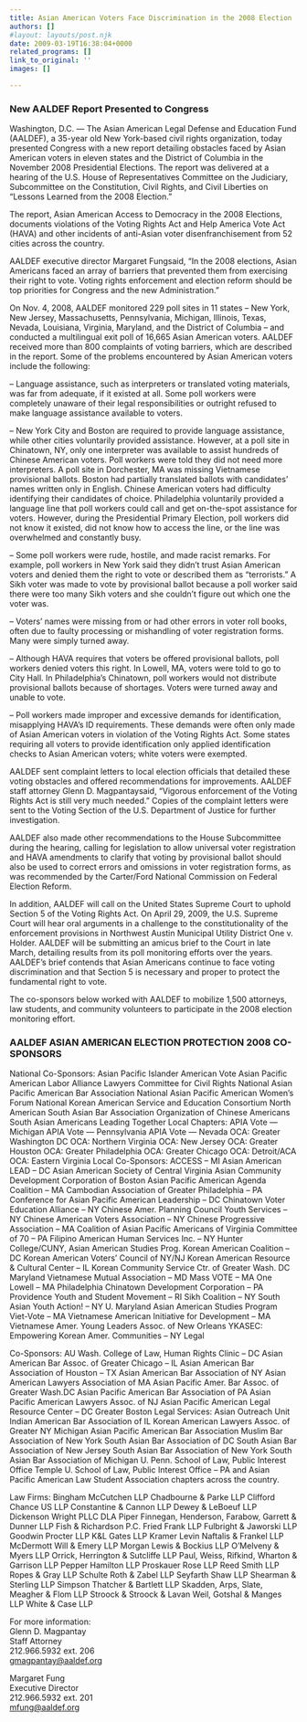 ```yaml
---
title: Asian American Voters Face Discrimination in the 2008 Election
authors: []
#layout: layouts/post.njk
date: 2009-03-19T16:38:04+0000
related_programs: []
link_to_original: ''
images: []

---
```

### New AALDEF Report Presented to Congress

Washington, D.C. — The Asian American Legal Defense and Education Fund (AALDEF), a 35-year old New York-based civil rights organization, today presented Congress with a new report detailing obstacles faced by Asian American voters in eleven states and the District of Columbia in the November 2008 Presidential Elections. The report was delivered at a hearing of the U.S. House of Representatives Committee on the Judiciary, Subcommittee on the Constitution, Civil Rights, and Civil Liberties on “Lessons Learned from the 2008 Election.”

The report, Asian American Access to Democracy in the 2008 Elections, documents violations of the Voting Rights Act and Help America Vote Act (HAVA) and other incidents of anti-Asian voter disenfranchisement from 52 cities across the country.

AALDEF executive director Margaret Fungsaid, “In the 2008 elections, Asian Americans faced an array of barriers that prevented them from exercising their right to vote. Voting rights enforcement and election reform should be top priorities for Congress and the new Administration.”

On Nov. 4, 2008, AALDEF monitored 229 poll sites in 11 states – New York, New Jersey, Massachusetts, Pennsylvania, Michigan, Illinois, Texas, Nevada, Louisiana, Virginia, Maryland, and the District of Columbia – and conducted a multilingual exit poll of 16,665 Asian American voters. AALDEF received more than 800 complaints of voting barriers, which are described in the report. Some of the problems encountered by Asian American voters include the following:

– Language assistance, such as interpreters or translated voting materials, was far from adequate, if it existed at all. Some poll workers were completely unaware of their legal responsibilities or outright refused to make language assistance available to voters.

– New York City and Boston are required to provide language assistance, while other cities voluntarily provided assistance. However, at a poll site in Chinatown, NY, only one interpreter was available to assist hundreds of Chinese American voters. Poll workers were told they did not need more interpreters. A poll site in Dorchester, MA was missing Vietnamese provisional ballots. Boston had partially translated ballots with candidates’ names written only in English. Chinese American voters had difficulty identifying their candidates of choice. Philadelphia voluntarily provided a language line that poll workers could call and get on-the-spot assistance for voters. However, during the Presidential Primary Election, poll workers did not know it existed, did not know how to access the line, or the line was overwhelmed and constantly busy.

– Some poll workers were rude, hostile, and made racist remarks. For example, poll workers in New York said they didn’t trust Asian American voters and denied them the right to vote or described them as “terrorists.” A Sikh voter was made to vote by provisional ballot because a poll worker said there were too many Sikh voters and she couldn’t figure out which one the voter was.

– Voters’ names were missing from or had other errors in voter roll books, often due to faulty processing or mishandling of voter registration forms. Many were simply turned away.

– Although HAVA requires that voters be offered provisional ballots, poll workers denied voters this right. In Lowell, MA, voters were told to go to City Hall. In Philadelphia’s Chinatown, poll workers would not distribute provisional ballots because of shortages. Voters were turned away and unable to vote.

– Poll workers made improper and excessive demands for identification, misapplying HAVA’s ID requirements. These demands were often only made of Asian American voters in violation of the Voting Rights Act. Some states requiring all voters to provide identification only applied identification checks to Asian American voters; white voters were exempted.

AALDEF sent complaint letters to local election officials that detailed these voting obstacles and offered recommendations for improvements. AALDEF staff attorney Glenn D. Magpantaysaid, “Vigorous enforcement of the Voting Rights Act is still very much needed.” Copies of the complaint letters were sent to the Voting Section of the U.S. Department of Justice for further investigation.

AALDEF also made other recommendations to the House Subcommittee during the hearing, calling for legislation to allow universal voter registration and HAVA amendments to clarify that voting by provisional ballot should also be used to correct errors and omissions in voter registration forms, as was recommended by the Carter/Ford National Commission on Federal Election Reform.

In addition, AALDEF will call on the United States Supreme Court to uphold Section 5 of the Voting Rights Act. On April 29, 2009, the U.S. Supreme Court will hear oral arguments in a challenge to the constitutionality of the enforcement provisions in Northwest Austin Municipal Utility District One v. Holder. AALDEF will be submitting an amicus brief to the Court in late March, detailing results from its poll monitoring efforts over the years. AALDEF’s brief contends that Asian Americans continue to face voting discrimination and that Section 5 is necessary and proper to protect the fundamental right to vote.

The co-sponsors below worked with AALDEF to mobilize 1,500 attorneys, law students, and community volunteers to participate in the 2008 election monitoring effort.

### AALDEF ASIAN AMERICAN ELECTION PROTECTION 2008 CO-SPONSORS

National Co-Sponsors: Asian Pacific Islander American Vote Asian Pacific American Labor Alliance Lawyers Committee for Civil Rights National Asian Pacific American Bar Association National Asian Pacific American Women’s Forum National Korean American Service and Education Consortium North American South Asian Bar Association Organization of Chinese Americans South Asian Americans Leading Together Local Chapters: APIA Vote — Michigan APIA Vote — Pennsylvania APIA Vote — Nevada OCA: Greater Washington DC OCA: Northern Virginia OCA: New Jersey OCA: Greater Houston OCA: Greater Philadelphia OCA: Greater Chicago OCA: Detroit/ACA OCA: Eastern Virginia Local Co-Sponsors: ACCESS – MI Asian American LEAD – DC Asian American Society of Central Virginia Asian Community Development Corporation of Boston Asian Pacific American Agenda Coalition – MA Cambodian Association of Greater Philadelphia – PA Conference for Asian Pacific American Leadership – DC Chinatown Voter Education Alliance – NY Chinese Amer. Planning Council Youth Services – NY Chinese American Voters Association – NY Chinese Progressive Association – MA Coalition of Asian Pacific Americans of Virginia Committee of 70 – PA Filipino American Human Services Inc. – NY Hunter College/CUNY, Asian American Studies Prog. Korean American Coalition – DC Korean American Voters’ Council of NY/NJ Korean American Resource & Cultural Center – IL Korean Community Service Ctr. of Greater Wash. DC Maryland Vietnamese Mutual Association – MD Mass VOTE – MA One Lowell – MA Philadelphia Chinatown Development Corporation – PA Providence Youth and Student Movement – RI Sikh Coalition – NY South Asian Youth Action! – NY U. Maryland Asian American Studies Program Viet-Vote – MA Vietnamese American Initiative for Development – MA Vietnamese Amer. Young Leaders Assoc. of New Orleans YKASEC: Empowering Korean Amer. Communities – NY Legal

Co-Sponsors: AU Wash. College of Law, Human Rights Clinic – DC Asian American Bar Assoc. of Greater Chicago – IL Asian American Bar Association of Houston – TX Asian American Bar Association of NY Asian American Lawyers Association of MA Asian Pacific Amer. Bar Assoc. of Greater Wash.DC Asian Pacific American Bar Association of PA Asian Pacific American Lawyers Assoc. of NJ Asian Pacific American Legal Resource Center – DC Greater Boston Legal Services: Asian Outreach Unit Indian American Bar Association of IL Korean American Lawyers Assoc. of Greater NY Michigan Asian Pacific American Bar Association Muslim Bar Association of New York South Asian Bar Association of DC South Asian Bar Association of New Jersey South Asian Bar Association of New York South Asian Bar Association of Michigan U. Penn. School of Law, Public Interest Office Temple U. School of Law, Public Interest Office – PA and Asian Pacific American Law Student Association chapters across the country.

Law Firms: Bingham McCutchen LLP Chadbourne & Parke LLP Clifford Chance US LLP Constantine & Cannon LLP Dewey & LeBoeuf LLP Dickenson Wright PLLC DLA Piper Finnegan, Henderson, Farabow, Garrett & Dunner LLP Fish & Richardson P.C. Fried Frank LLP Fulbright & Jaworski LLP Goodwin Procter LLP K&L Gates LLP Kramer Levin Naftalis & Frankel LLP McDermott Will & Emery LLP Morgan Lewis & Bockius LLP O’Melveny & Myers LLP Orrick, Herrington & Sutcliffe LLP Paul, Weiss, Rifkind, Wharton & Garrison LLP Pepper Hamilton LLP Proskauer Rose LLP Reed Smith LLP Ropes & Gray LLP Schulte Roth & Zabel LLP Seyfarth Shaw LLP Shearman & Sterling LLP Simpson Thatcher & Bartlett LLP Skadden, Arps, Slate, Meagher & Flom LLP Stroock & Stroock & Lavan Weil, Gotshal & Manges LLP White & Case LLP

For more information:  
Glenn D. Magpantay  
Staff Attorney  
212\.966.5932 ext. 206  
[gmagpantay@aaldef.org](mailto:gmagpantay@aaldef.org)

Margaret Fung  
Executive Director  
212\.966.5932 ext. 201  
[mfung@aaldef.org](mailto:mfung@aaldef.org)